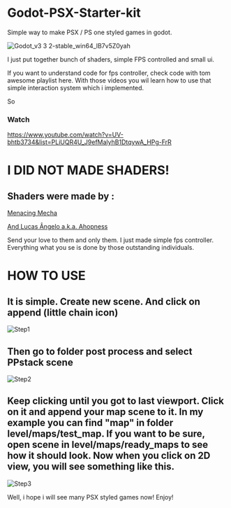# Godot-PSX-Starter-kit
Simple way to make PSX / PS one styled games in godot.

![Godot_v3 3 2-stable_win64_lB7v5Z0yah](https://user-images.githubusercontent.com/12586015/127039800-4753b699-12c7-47e8-bb29-e235690e0527.png)


I just put together bunch of shaders, simple FPS controlled and small ui. 

If you want to understand code for fps controller, check code with tom awesome playlist here. With those videos you wil learn how to use that simple interaction system which i implemented.

So 
### Watch
https://www.youtube.com/watch?v=UV-bhtb3734&list=PLiUQR4U_J9efMalyhB1DtqywA_HPg-FrR

# I DID NOT MADE SHADERS! 

## Shaders were made by :

[Menacing Mecha ](https://github.com/MenacingMecha/godot-psx-style-demo)


[And Lucas Ângelo a.k.a. Ahopness](https://github.com/Ahopness/GodotRetro)


Send your love to them and only them. I just made simple fps controller. Everything what you se is done by those outstanding individuals.

# HOW TO USE

## It is simple. Create new scene. And click on append (little chain icon) 
![Step1](https://user-images.githubusercontent.com/12586015/127041142-b36da7f5-e839-4c60-8324-515acb07a088.png)

## Then go to folder post process and select PPstack scene
![Step2](https://user-images.githubusercontent.com/12586015/127041382-6df1c1cd-185e-494a-a980-16af59042784.png)

## Keep clicking until you got to last viewport. Click on it and append your map scene to it. In my example you can find "map" in folder level/maps/test_map. If you want to be sure, open scene in level/maps/ready_maps to see how it should look. Now when you click on 2D view, you will see something like this.
![Step3](https://user-images.githubusercontent.com/12586015/127043130-d8941923-ac1c-40cc-b491-306f71274d04.png)

Well, i hope i will see many PSX styled games now! Enjoy!
